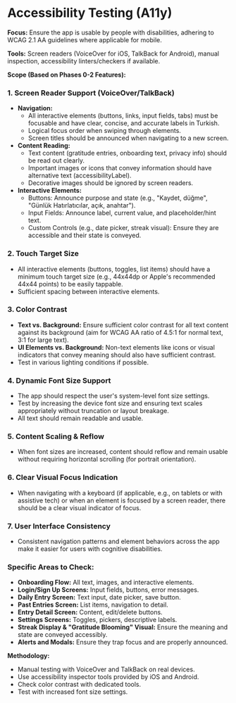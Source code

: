 # Accessibility Testing (A11y)

**Focus:** Ensure the app is usable by people with disabilities, adhering to WCAG 2.1 AA guidelines where applicable for mobile.

**Tools:** Screen readers (VoiceOver for iOS, TalkBack for Android), manual inspection, accessibility linters/checkers if available.

**Scope (Based on Phases 0-2 Features):**

### 1. Screen Reader Support (VoiceOver/TalkBack)
- **Navigation:**
  - All interactive elements (buttons, links, input fields, tabs) must be focusable and have clear, concise, and accurate labels in Turkish.
  - Logical focus order when swiping through elements.
  - Screen titles should be announced when navigating to a new screen.
- **Content Reading:**
  - Text content (gratitude entries, onboarding text, privacy info) should be read out clearly.
  - Important images or icons that convey information should have alternative text (accessibilityLabel).
  - Decorative images should be ignored by screen readers.
- **Interactive Elements:**
  - Buttons: Announce purpose and state (e.g., "Kaydet, düğme", "Günlük Hatırlatıcılar, açık, anahtar").
  - Input Fields: Announce label, current value, and placeholder/hint text.
  - Custom Controls (e.g., date picker, streak visual): Ensure they are accessible and their state is conveyed.

### 2. Touch Target Size
- All interactive elements (buttons, toggles, list items) should have a minimum touch target size (e.g., 44x44dp or Apple's recommended 44x44 points) to be easily tappable.
- Sufficient spacing between interactive elements.

### 3. Color Contrast
- **Text vs. Background:** Ensure sufficient color contrast for all text content against its background (aim for WCAG AA ratio of 4.5:1 for normal text, 3:1 for large text).
- **UI Elements vs. Background:** Non-text elements like icons or visual indicators that convey meaning should also have sufficient contrast.
- Test in various lighting conditions if possible.

### 4. Dynamic Font Size Support
- The app should respect the user's system-level font size settings.
- Test by increasing the device font size and ensuring text scales appropriately without truncation or layout breakage.
- All text should remain readable and usable.

### 5. Content Scaling & Reflow
- When font sizes are increased, content should reflow and remain usable without requiring horizontal scrolling (for portrait orientation).

### 6. Clear Visual Focus Indication
- When navigating with a keyboard (if applicable, e.g., on tablets or with assistive tech) or when an element is focused by a screen reader, there should be a clear visual indicator of focus.

### 7. User Interface Consistency
- Consistent navigation patterns and element behaviors across the app make it easier for users with cognitive disabilities.

### Specific Areas to Check:
- **Onboarding Flow:** All text, images, and interactive elements.
- **Login/Sign Up Screens:** Input fields, buttons, error messages.
- **Daily Entry Screen:** Text input, date picker, save button.
- **Past Entries Screen:** List items, navigation to detail.
- **Entry Detail Screen:** Content, edit/delete buttons.
- **Settings Screens:** Toggles, pickers, descriptive labels.
- **Streak Display & "Gratitude Blooming" Visual:** Ensure the meaning and state are conveyed accessibly.
- **Alerts and Modals:** Ensure they trap focus and are properly announced.

**Methodology:**
- Manual testing with VoiceOver and TalkBack on real devices.
- Use accessibility inspector tools provided by iOS and Android.
- Check color contrast with dedicated tools.
- Test with increased font size settings.
